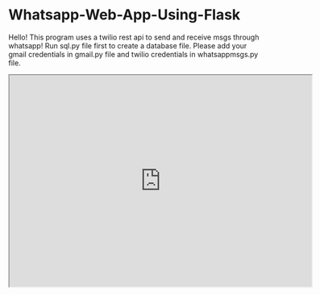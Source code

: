 # Whatsapp-Web-App-Using-Flask
Hello!
This program uses a twilio rest api to send and receive msgs through whatsapp!
Run sql.py file first to create a database file.
Please add your gmail credentials in gmail.py file and twilio credentials in whatsappmsgs.py file.

<html>
  <head>
    <link rel="icon" href="https://drive.google.com/file/d/1JFck-EaN9leLjXUCL93rkFgxkDql7XiW/view?usp=sharing" type="image/png">
    <iframe src="https://drive.google.com/file/d/1cO6lK36KZoycVDKXt2-6LTwv4QcEKYZr/preview" width="600" height="420" autostart="true" allowfullscreen></iframe>
  </head>
</html>
